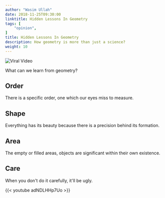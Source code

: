 ```yaml
---
author: "Wasim Ullah"
date: 2018-11-25T09:30:00
linktitle: Hidden Lessons In Geometry
tags: [
    "opinion",
]
title: Hidden Lessons In Geometry
description: How geometry is more than just a science?
weight: 10
---
```


![Viral Video](/images/geometry.jpg)

What can we learn from geometry?

## Order
There is a specific order, one which our eyes miss to measure.

## Shape
Everything has its beauty because there is a precision behind its formation.

## Area
The empty or filled areas, objects are significant within their own existence.

## Care
When you don't do it carefully, it'll be ugly.


{{< youtube adNDLHHp7Uo >}}
